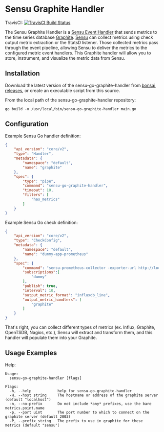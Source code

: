 # Sensu Graphite Handler
TravisCI: [![TravisCI Build Status](https://travis-ci.org/nixwiz/sensu-go-graphite-handler.svg?branch=master)](https://travis-ci.org/nixwiz/sensu-go-graphite-handler)

The Sensu Graphite Handler is a [Sensu Event Handler][3] that sends metrics to
the time series database [Graphite][2]. [Sensu][1] can collect metrics using
check output metric extraction or the StatsD listener. Those collected metrics
pass through the event pipeline, allowing Sensu to deliver the metrics to the
configured metric event handlers. This Graphite handler will allow you to
store, instrument, and visualize the metric data from Sensu.

## Installation

Download the latest version of the sensu-go-graphite-handler from [bonsai][5], [releases][4],
or create an executable script from this source.

From the local path of the sensu-go-graphite-handler repository:
```
go build -o /usr/local/bin/sensu-go-graphite-handler main.go
```

## Configuration

Example Sensu Go handler definition:

```json
{
    "api_version": "core/v2",
    "type": "Handler",
    "metadata": {
        "namespace": "default",
        "name": "graphite"
    },
    "spec": {
        "type": "pipe",
        "command": "sensu-go-graphite-handler",
        "timeout": 10,
        "filters": [
            "has_metrics"
        ]
    }
}
```

Example Sensu Go check definition:

```json
{
    "api_version": "core/v2",
    "type": "CheckConfig",
    "metadata": {
        "namespace": "default",
        "name": "dummy-app-prometheus"
    },
    "spec": {
        "command": "sensu-prometheus-collector -exporter-url http://localhost:8080/metrics",
        "subscriptions":[
            "dummy"
        ],
        "publish": true,
        "interval": 10,
        "output_metric_format": "influxdb_line",
        "output_metric_handlers": [
            "graphite"
        ]
    }
}
```

That's right, you can collect different types of metrics (ex. Influx,
Graphite, OpenTSDB, Nagios, etc.), Sensu will extract and transform
them, and this handler will populate them into your Graphite.


## Usage Examples

Help:
```
Usage:
  sensu-go-graphite-handler [flags]

Flags:
  -h, --help            help for sensu-go-graphite-handler
  -H, --host string     The hostname or address of the graphite server (default "localhost")
  -n, --no-prefix       Do not include *any* prefixes, use the bare metrics.point.name
  -p, --port uint       The port number to which to connect on the graphite server (default 2003)
  -P, --prefix string   The prefix to use in graphite for these metrics (default "sensu")
```


[1]: https://github.com/sensu/sensu-go
[2]: https://graphiteapp.org
[3]: https://docs.sensu.io/sensu-go/latest/reference/handlers/#how-do-sensu-handlers-work
[4]: https://github.com/nixwiz/sensu-go-graphite-handler/releases
[5]: https://bonsai.sensu.io/assets/nixwiz/sensu-go-graphite-handler
